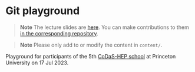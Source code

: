# Git playground

> **Note**
> The lecture slides are [here](https://klieret.github.io/collaborative-programming-github/1).
> You can make contributions to them [in the corresponding repository](https://github.com/klieret/collaborative-programming-github/).

> **Note**
> Please only add to or modify the content in `content/`.

Playground for participants of the 5th [CoDaS-HEP school](https://codas-hep.org/) at Princeton University on 17 Jul 2023.
